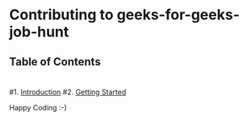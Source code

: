 # Contributing to geeks-for-geeks-job-hunt
 ## Table of Contents
 #
 #1. [Introduction](#introduction)
 #2. [Getting Started](#getting-started)

Happy Coding :-)

